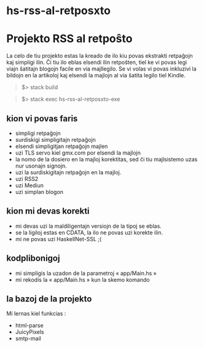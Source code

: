 # hs-rss-al-retposxto

# Projekto RSS al retpoŝto

La celo de tiu projekto estas la kreado de ilo kiu povas ekstrakti retpaĝojn kaj simpligi ilin.
Ĉi tiu ilo eblas elsendi ilin retpoŝten, tiel ke vi povas legi viajn ŝatitajn blogojn facile en via majllegilo. 
Se vi volas vi povas inkluzivi la bildojn en la artikoloj kaj elsendi la majlojn al via ŝatita legilo tiel Kindle.

> $> stack build

> $> stack exec hs-rss-al-retposxto-exe

## kion vi povas faris 

- simpligi retpaĝojn
- surdiskigi simpligitajn retpaĝojn
- elsendi simpligitjan retpaĝojn majlen
- uzi TLS servo kiel gmx.com por elsendi la majlojn
- la nomo de la dosiero en la majloj korektitas, sed ĉi tiu majlsistemo uzas nur usonajn signojn.
- uzi la surdiskigitajn retpaĝojn en la majloj.
- uzi RSS2
- uzi Mediun
- uzi simplan blogon 

## kion mi devas korekti

- mi devas uzi la maldiligentajn versiojn de la tipoj se eblas. 
- se la ligiloj estas en CDATA, la ilo ne povas uzi korekte ilin.
- mi ne povas uzi HaskellNet-SSL ;( 

## kodplibonigoj

- mi simpligis la uzadon de la parametroj « app/Main.hs »
- mi rekodis la « app/Main.hs » kun la skemo komando 

## la bazoj de la projekto

Mi lernas kiel funkcias : 

- html-parse
- JuicyPixels
- smtp-mail
